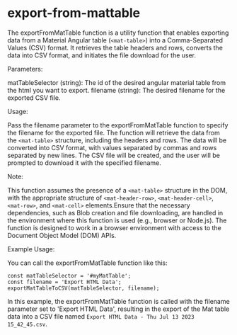 # export-from-mattable

The exportFromMatTable function is a utility function that enables exporting data from a Material Angular table (`<mat-table>`) into a Comma-Separated Values (CSV) format. It retrieves the table headers and rows, converts the data into CSV format, and initiates the file download for the user.

Parameters:

matTableSelector (string): The id of the desired angular material table from the html you want to export.
filename (string): The desired filename for the exported CSV file.

Usage:

Pass the filename parameter to the exportFromMatTable function to specify the filename for the exported file. The function will retrieve the data from the `<mat-table>` structure, including the headers and rows. The data will be converted into CSV format, with values separated by commas and rows separated by new lines. The CSV file will be created, and the user will be prompted to download it with the specified filename.

Note:

This function assumes the presence of a `<mat-table>` structure in the DOM, with the appropriate structure of `<mat-header-row>`, `<mat-header-cell>`, `<mat-row>`, and `<mat-cell>` elements.Ensure that the necessary dependencies, such as Blob creation and file downloading, are handled in the environment where this function is used (e.g., browser or Node.js).
The function is designed to work in a browser environment with access to the Document Object Model (DOM) APIs.

Example Usage:

You can call the exportFromMatTable function like this:
```
const matTableSelector = '#myMatTable';
const filename = 'Export HTML Data';
exportMatTableToCSV(matTableSelector, filename);
```

In this example, the exportFromMatTable function is called with the filename parameter set to 'Export HTML Data', resulting in the export of the Mat table data into a CSV file named `Export HTML Data - Thu Jul 13 2023 15_42_45.csv`.
